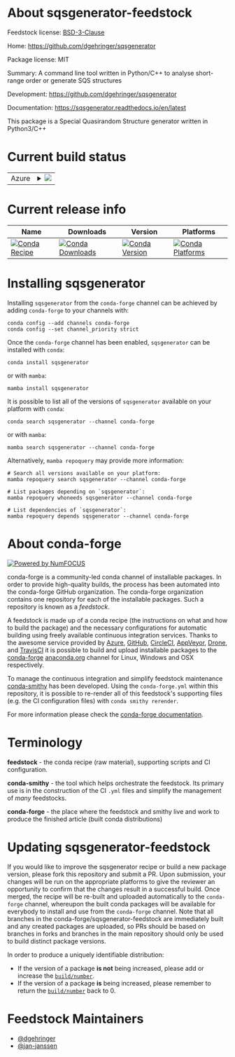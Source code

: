 About sqsgenerator-feedstock
============================

Feedstock license: [BSD-3-Clause](https://github.com/conda-forge/sqsgenerator-feedstock/blob/main/LICENSE.txt)

Home: https://github.com/dgehringer/sqsgenerator

Package license: MIT

Summary: A command line tool written in Python/C++ to analyse short-range order or generate SQS structures

Development: https://github.com/dgehringer/sqsgenerator

Documentation: https://sqsgenerator.readthedocs.io/en/latest

This package is a Special Quasirandom Structure generator written
in Python3/C++


Current build status
====================


<table>
    
  <tr>
    <td>Azure</td>
    <td>
      <details>
        <summary>
          <a href="https://dev.azure.com/conda-forge/feedstock-builds/_build/latest?definitionId=7199&branchName=main">
            <img src="https://dev.azure.com/conda-forge/feedstock-builds/_apis/build/status/sqsgenerator-feedstock?branchName=main">
          </a>
        </summary>
        <table>
          <thead><tr><th>Variant</th><th>Status</th></tr></thead>
          <tbody><tr>
              <td>linux_64_python3.10.____cpython</td>
              <td>
                <a href="https://dev.azure.com/conda-forge/feedstock-builds/_build/latest?definitionId=7199&branchName=main">
                  <img src="https://dev.azure.com/conda-forge/feedstock-builds/_apis/build/status/sqsgenerator-feedstock?branchName=main&jobName=linux&configuration=linux%20linux_64_python3.10.____cpython" alt="variant">
                </a>
              </td>
            </tr><tr>
              <td>linux_64_python3.11.____cpython</td>
              <td>
                <a href="https://dev.azure.com/conda-forge/feedstock-builds/_build/latest?definitionId=7199&branchName=main">
                  <img src="https://dev.azure.com/conda-forge/feedstock-builds/_apis/build/status/sqsgenerator-feedstock?branchName=main&jobName=linux&configuration=linux%20linux_64_python3.11.____cpython" alt="variant">
                </a>
              </td>
            </tr><tr>
              <td>linux_64_python3.12.____cpython</td>
              <td>
                <a href="https://dev.azure.com/conda-forge/feedstock-builds/_build/latest?definitionId=7199&branchName=main">
                  <img src="https://dev.azure.com/conda-forge/feedstock-builds/_apis/build/status/sqsgenerator-feedstock?branchName=main&jobName=linux&configuration=linux%20linux_64_python3.12.____cpython" alt="variant">
                </a>
              </td>
            </tr><tr>
              <td>linux_64_python3.13.____cp313</td>
              <td>
                <a href="https://dev.azure.com/conda-forge/feedstock-builds/_build/latest?definitionId=7199&branchName=main">
                  <img src="https://dev.azure.com/conda-forge/feedstock-builds/_apis/build/status/sqsgenerator-feedstock?branchName=main&jobName=linux&configuration=linux%20linux_64_python3.13.____cp313" alt="variant">
                </a>
              </td>
            </tr><tr>
              <td>linux_64_python3.9.____cpython</td>
              <td>
                <a href="https://dev.azure.com/conda-forge/feedstock-builds/_build/latest?definitionId=7199&branchName=main">
                  <img src="https://dev.azure.com/conda-forge/feedstock-builds/_apis/build/status/sqsgenerator-feedstock?branchName=main&jobName=linux&configuration=linux%20linux_64_python3.9.____cpython" alt="variant">
                </a>
              </td>
            </tr><tr>
              <td>linux_aarch64_python3.10.____cpython</td>
              <td>
                <a href="https://dev.azure.com/conda-forge/feedstock-builds/_build/latest?definitionId=7199&branchName=main">
                  <img src="https://dev.azure.com/conda-forge/feedstock-builds/_apis/build/status/sqsgenerator-feedstock?branchName=main&jobName=linux&configuration=linux%20linux_aarch64_python3.10.____cpython" alt="variant">
                </a>
              </td>
            </tr><tr>
              <td>linux_aarch64_python3.11.____cpython</td>
              <td>
                <a href="https://dev.azure.com/conda-forge/feedstock-builds/_build/latest?definitionId=7199&branchName=main">
                  <img src="https://dev.azure.com/conda-forge/feedstock-builds/_apis/build/status/sqsgenerator-feedstock?branchName=main&jobName=linux&configuration=linux%20linux_aarch64_python3.11.____cpython" alt="variant">
                </a>
              </td>
            </tr><tr>
              <td>linux_aarch64_python3.12.____cpython</td>
              <td>
                <a href="https://dev.azure.com/conda-forge/feedstock-builds/_build/latest?definitionId=7199&branchName=main">
                  <img src="https://dev.azure.com/conda-forge/feedstock-builds/_apis/build/status/sqsgenerator-feedstock?branchName=main&jobName=linux&configuration=linux%20linux_aarch64_python3.12.____cpython" alt="variant">
                </a>
              </td>
            </tr><tr>
              <td>linux_aarch64_python3.13.____cp313</td>
              <td>
                <a href="https://dev.azure.com/conda-forge/feedstock-builds/_build/latest?definitionId=7199&branchName=main">
                  <img src="https://dev.azure.com/conda-forge/feedstock-builds/_apis/build/status/sqsgenerator-feedstock?branchName=main&jobName=linux&configuration=linux%20linux_aarch64_python3.13.____cp313" alt="variant">
                </a>
              </td>
            </tr><tr>
              <td>linux_aarch64_python3.9.____cpython</td>
              <td>
                <a href="https://dev.azure.com/conda-forge/feedstock-builds/_build/latest?definitionId=7199&branchName=main">
                  <img src="https://dev.azure.com/conda-forge/feedstock-builds/_apis/build/status/sqsgenerator-feedstock?branchName=main&jobName=linux&configuration=linux%20linux_aarch64_python3.9.____cpython" alt="variant">
                </a>
              </td>
            </tr><tr>
              <td>linux_ppc64le_python3.10.____cpython</td>
              <td>
                <a href="https://dev.azure.com/conda-forge/feedstock-builds/_build/latest?definitionId=7199&branchName=main">
                  <img src="https://dev.azure.com/conda-forge/feedstock-builds/_apis/build/status/sqsgenerator-feedstock?branchName=main&jobName=linux&configuration=linux%20linux_ppc64le_python3.10.____cpython" alt="variant">
                </a>
              </td>
            </tr><tr>
              <td>linux_ppc64le_python3.11.____cpython</td>
              <td>
                <a href="https://dev.azure.com/conda-forge/feedstock-builds/_build/latest?definitionId=7199&branchName=main">
                  <img src="https://dev.azure.com/conda-forge/feedstock-builds/_apis/build/status/sqsgenerator-feedstock?branchName=main&jobName=linux&configuration=linux%20linux_ppc64le_python3.11.____cpython" alt="variant">
                </a>
              </td>
            </tr><tr>
              <td>linux_ppc64le_python3.12.____cpython</td>
              <td>
                <a href="https://dev.azure.com/conda-forge/feedstock-builds/_build/latest?definitionId=7199&branchName=main">
                  <img src="https://dev.azure.com/conda-forge/feedstock-builds/_apis/build/status/sqsgenerator-feedstock?branchName=main&jobName=linux&configuration=linux%20linux_ppc64le_python3.12.____cpython" alt="variant">
                </a>
              </td>
            </tr><tr>
              <td>linux_ppc64le_python3.13.____cp313</td>
              <td>
                <a href="https://dev.azure.com/conda-forge/feedstock-builds/_build/latest?definitionId=7199&branchName=main">
                  <img src="https://dev.azure.com/conda-forge/feedstock-builds/_apis/build/status/sqsgenerator-feedstock?branchName=main&jobName=linux&configuration=linux%20linux_ppc64le_python3.13.____cp313" alt="variant">
                </a>
              </td>
            </tr><tr>
              <td>linux_ppc64le_python3.9.____cpython</td>
              <td>
                <a href="https://dev.azure.com/conda-forge/feedstock-builds/_build/latest?definitionId=7199&branchName=main">
                  <img src="https://dev.azure.com/conda-forge/feedstock-builds/_apis/build/status/sqsgenerator-feedstock?branchName=main&jobName=linux&configuration=linux%20linux_ppc64le_python3.9.____cpython" alt="variant">
                </a>
              </td>
            </tr><tr>
              <td>osx_64_python3.10.____cpython</td>
              <td>
                <a href="https://dev.azure.com/conda-forge/feedstock-builds/_build/latest?definitionId=7199&branchName=main">
                  <img src="https://dev.azure.com/conda-forge/feedstock-builds/_apis/build/status/sqsgenerator-feedstock?branchName=main&jobName=osx&configuration=osx%20osx_64_python3.10.____cpython" alt="variant">
                </a>
              </td>
            </tr><tr>
              <td>osx_64_python3.11.____cpython</td>
              <td>
                <a href="https://dev.azure.com/conda-forge/feedstock-builds/_build/latest?definitionId=7199&branchName=main">
                  <img src="https://dev.azure.com/conda-forge/feedstock-builds/_apis/build/status/sqsgenerator-feedstock?branchName=main&jobName=osx&configuration=osx%20osx_64_python3.11.____cpython" alt="variant">
                </a>
              </td>
            </tr><tr>
              <td>osx_64_python3.12.____cpython</td>
              <td>
                <a href="https://dev.azure.com/conda-forge/feedstock-builds/_build/latest?definitionId=7199&branchName=main">
                  <img src="https://dev.azure.com/conda-forge/feedstock-builds/_apis/build/status/sqsgenerator-feedstock?branchName=main&jobName=osx&configuration=osx%20osx_64_python3.12.____cpython" alt="variant">
                </a>
              </td>
            </tr><tr>
              <td>osx_64_python3.13.____cp313</td>
              <td>
                <a href="https://dev.azure.com/conda-forge/feedstock-builds/_build/latest?definitionId=7199&branchName=main">
                  <img src="https://dev.azure.com/conda-forge/feedstock-builds/_apis/build/status/sqsgenerator-feedstock?branchName=main&jobName=osx&configuration=osx%20osx_64_python3.13.____cp313" alt="variant">
                </a>
              </td>
            </tr><tr>
              <td>osx_64_python3.9.____cpython</td>
              <td>
                <a href="https://dev.azure.com/conda-forge/feedstock-builds/_build/latest?definitionId=7199&branchName=main">
                  <img src="https://dev.azure.com/conda-forge/feedstock-builds/_apis/build/status/sqsgenerator-feedstock?branchName=main&jobName=osx&configuration=osx%20osx_64_python3.9.____cpython" alt="variant">
                </a>
              </td>
            </tr><tr>
              <td>osx_arm64_python3.10.____cpython</td>
              <td>
                <a href="https://dev.azure.com/conda-forge/feedstock-builds/_build/latest?definitionId=7199&branchName=main">
                  <img src="https://dev.azure.com/conda-forge/feedstock-builds/_apis/build/status/sqsgenerator-feedstock?branchName=main&jobName=osx&configuration=osx%20osx_arm64_python3.10.____cpython" alt="variant">
                </a>
              </td>
            </tr><tr>
              <td>osx_arm64_python3.11.____cpython</td>
              <td>
                <a href="https://dev.azure.com/conda-forge/feedstock-builds/_build/latest?definitionId=7199&branchName=main">
                  <img src="https://dev.azure.com/conda-forge/feedstock-builds/_apis/build/status/sqsgenerator-feedstock?branchName=main&jobName=osx&configuration=osx%20osx_arm64_python3.11.____cpython" alt="variant">
                </a>
              </td>
            </tr><tr>
              <td>osx_arm64_python3.12.____cpython</td>
              <td>
                <a href="https://dev.azure.com/conda-forge/feedstock-builds/_build/latest?definitionId=7199&branchName=main">
                  <img src="https://dev.azure.com/conda-forge/feedstock-builds/_apis/build/status/sqsgenerator-feedstock?branchName=main&jobName=osx&configuration=osx%20osx_arm64_python3.12.____cpython" alt="variant">
                </a>
              </td>
            </tr><tr>
              <td>osx_arm64_python3.13.____cp313</td>
              <td>
                <a href="https://dev.azure.com/conda-forge/feedstock-builds/_build/latest?definitionId=7199&branchName=main">
                  <img src="https://dev.azure.com/conda-forge/feedstock-builds/_apis/build/status/sqsgenerator-feedstock?branchName=main&jobName=osx&configuration=osx%20osx_arm64_python3.13.____cp313" alt="variant">
                </a>
              </td>
            </tr><tr>
              <td>osx_arm64_python3.9.____cpython</td>
              <td>
                <a href="https://dev.azure.com/conda-forge/feedstock-builds/_build/latest?definitionId=7199&branchName=main">
                  <img src="https://dev.azure.com/conda-forge/feedstock-builds/_apis/build/status/sqsgenerator-feedstock?branchName=main&jobName=osx&configuration=osx%20osx_arm64_python3.9.____cpython" alt="variant">
                </a>
              </td>
            </tr><tr>
              <td>win_64_python3.10.____cpython</td>
              <td>
                <a href="https://dev.azure.com/conda-forge/feedstock-builds/_build/latest?definitionId=7199&branchName=main">
                  <img src="https://dev.azure.com/conda-forge/feedstock-builds/_apis/build/status/sqsgenerator-feedstock?branchName=main&jobName=win&configuration=win%20win_64_python3.10.____cpython" alt="variant">
                </a>
              </td>
            </tr><tr>
              <td>win_64_python3.11.____cpython</td>
              <td>
                <a href="https://dev.azure.com/conda-forge/feedstock-builds/_build/latest?definitionId=7199&branchName=main">
                  <img src="https://dev.azure.com/conda-forge/feedstock-builds/_apis/build/status/sqsgenerator-feedstock?branchName=main&jobName=win&configuration=win%20win_64_python3.11.____cpython" alt="variant">
                </a>
              </td>
            </tr><tr>
              <td>win_64_python3.12.____cpython</td>
              <td>
                <a href="https://dev.azure.com/conda-forge/feedstock-builds/_build/latest?definitionId=7199&branchName=main">
                  <img src="https://dev.azure.com/conda-forge/feedstock-builds/_apis/build/status/sqsgenerator-feedstock?branchName=main&jobName=win&configuration=win%20win_64_python3.12.____cpython" alt="variant">
                </a>
              </td>
            </tr><tr>
              <td>win_64_python3.13.____cp313</td>
              <td>
                <a href="https://dev.azure.com/conda-forge/feedstock-builds/_build/latest?definitionId=7199&branchName=main">
                  <img src="https://dev.azure.com/conda-forge/feedstock-builds/_apis/build/status/sqsgenerator-feedstock?branchName=main&jobName=win&configuration=win%20win_64_python3.13.____cp313" alt="variant">
                </a>
              </td>
            </tr><tr>
              <td>win_64_python3.9.____cpython</td>
              <td>
                <a href="https://dev.azure.com/conda-forge/feedstock-builds/_build/latest?definitionId=7199&branchName=main">
                  <img src="https://dev.azure.com/conda-forge/feedstock-builds/_apis/build/status/sqsgenerator-feedstock?branchName=main&jobName=win&configuration=win%20win_64_python3.9.____cpython" alt="variant">
                </a>
              </td>
            </tr>
          </tbody>
        </table>
      </details>
    </td>
  </tr>
</table>

Current release info
====================

| Name | Downloads | Version | Platforms |
| --- | --- | --- | --- |
| [![Conda Recipe](https://img.shields.io/badge/recipe-sqsgenerator-green.svg)](https://anaconda.org/conda-forge/sqsgenerator) | [![Conda Downloads](https://img.shields.io/conda/dn/conda-forge/sqsgenerator.svg)](https://anaconda.org/conda-forge/sqsgenerator) | [![Conda Version](https://img.shields.io/conda/vn/conda-forge/sqsgenerator.svg)](https://anaconda.org/conda-forge/sqsgenerator) | [![Conda Platforms](https://img.shields.io/conda/pn/conda-forge/sqsgenerator.svg)](https://anaconda.org/conda-forge/sqsgenerator) |

Installing sqsgenerator
=======================

Installing `sqsgenerator` from the `conda-forge` channel can be achieved by adding `conda-forge` to your channels with:

```
conda config --add channels conda-forge
conda config --set channel_priority strict
```

Once the `conda-forge` channel has been enabled, `sqsgenerator` can be installed with `conda`:

```
conda install sqsgenerator
```

or with `mamba`:

```
mamba install sqsgenerator
```

It is possible to list all of the versions of `sqsgenerator` available on your platform with `conda`:

```
conda search sqsgenerator --channel conda-forge
```

or with `mamba`:

```
mamba search sqsgenerator --channel conda-forge
```

Alternatively, `mamba repoquery` may provide more information:

```
# Search all versions available on your platform:
mamba repoquery search sqsgenerator --channel conda-forge

# List packages depending on `sqsgenerator`:
mamba repoquery whoneeds sqsgenerator --channel conda-forge

# List dependencies of `sqsgenerator`:
mamba repoquery depends sqsgenerator --channel conda-forge
```


About conda-forge
=================

[![Powered by
NumFOCUS](https://img.shields.io/badge/powered%20by-NumFOCUS-orange.svg?style=flat&colorA=E1523D&colorB=007D8A)](https://numfocus.org)

conda-forge is a community-led conda channel of installable packages.
In order to provide high-quality builds, the process has been automated into the
conda-forge GitHub organization. The conda-forge organization contains one repository
for each of the installable packages. Such a repository is known as a *feedstock*.

A feedstock is made up of a conda recipe (the instructions on what and how to build
the package) and the necessary configurations for automatic building using freely
available continuous integration services. Thanks to the awesome service provided by
[Azure](https://azure.microsoft.com/en-us/services/devops/), [GitHub](https://github.com/),
[CircleCI](https://circleci.com/), [AppVeyor](https://www.appveyor.com/),
[Drone](https://cloud.drone.io/welcome), and [TravisCI](https://travis-ci.com/)
it is possible to build and upload installable packages to the
[conda-forge](https://anaconda.org/conda-forge) [anaconda.org](https://anaconda.org/)
channel for Linux, Windows and OSX respectively.

To manage the continuous integration and simplify feedstock maintenance
[conda-smithy](https://github.com/conda-forge/conda-smithy) has been developed.
Using the ``conda-forge.yml`` within this repository, it is possible to re-render all of
this feedstock's supporting files (e.g. the CI configuration files) with ``conda smithy rerender``.

For more information please check the [conda-forge documentation](https://conda-forge.org/docs/).

Terminology
===========

**feedstock** - the conda recipe (raw material), supporting scripts and CI configuration.

**conda-smithy** - the tool which helps orchestrate the feedstock.
                   Its primary use is in the construction of the CI ``.yml`` files
                   and simplify the management of *many* feedstocks.

**conda-forge** - the place where the feedstock and smithy live and work to
                  produce the finished article (built conda distributions)


Updating sqsgenerator-feedstock
===============================

If you would like to improve the sqsgenerator recipe or build a new
package version, please fork this repository and submit a PR. Upon submission,
your changes will be run on the appropriate platforms to give the reviewer an
opportunity to confirm that the changes result in a successful build. Once
merged, the recipe will be re-built and uploaded automatically to the
`conda-forge` channel, whereupon the built conda packages will be available for
everybody to install and use from the `conda-forge` channel.
Note that all branches in the conda-forge/sqsgenerator-feedstock are
immediately built and any created packages are uploaded, so PRs should be based
on branches in forks and branches in the main repository should only be used to
build distinct package versions.

In order to produce a uniquely identifiable distribution:
 * If the version of a package **is not** being increased, please add or increase
   the [``build/number``](https://docs.conda.io/projects/conda-build/en/latest/resources/define-metadata.html#build-number-and-string).
 * If the version of a package **is** being increased, please remember to return
   the [``build/number``](https://docs.conda.io/projects/conda-build/en/latest/resources/define-metadata.html#build-number-and-string)
   back to 0.

Feedstock Maintainers
=====================

* [@dgehringer](https://github.com/dgehringer/)
* [@jan-janssen](https://github.com/jan-janssen/)

